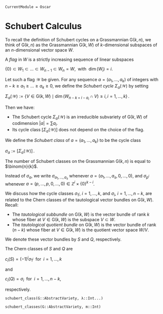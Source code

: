 ```@meta
CurrentModule = Oscar
```

# Schubert Calculus

To recall the definition of Schubert cycles on a Grassmannian $\mathrm{G}(k,n)$, we think of $\mathrm{G}(k, n)$ as the
Grassmannian $\mathrm{G}(k, W)$ of $k$-dimensional subspaces of an $n$-dimensional vector space $W$.

A *flag* in $W$ is a strictly increasing sequence of linear subspaces

$\{0\} \subset W_1 \subset \dots \subset W_{n-1} \subset W_n = W, \; \text{ with }\; \dim(W_i) = i.$

Let such a flag  $\mathcal{W}$ be given. For any sequence $a = (a_1, \ldots, a_k)$
of integers with $n-k \geq a_1 \geq \ldots \geq a_k \geq 0$, we define
the *Schubert cycle* $\Sigma_a(\mathcal{W})$ by setting

$\Sigma_a(\mathcal{W}):= \{ V \in \mathrm{G}(k, W)\mid \dim(W_{n-k+i-a_i} \cap V) \geq i, i = 1, \ldots, k \} \,.$

Then we have:
- The Schubert cycle $\Sigma_a(\mathcal{W})$ is an irreducible subvariety of $\mathrm{G}(k, W)$ of codimension $|a| = \sum a_i$.
- Its cycle class $[\Sigma_a(\mathcal{W})]$ does not depend on the choice of the flag.

We define the *Schubert class* of $a = (a_1, \ldots, a_k)$ to be the cycle class

$\sigma_a := [\Sigma_a(\mathcal{W})] \,.$

The number of Schubert classes on the Grassmannian $\mathrm{G}(k, n)$ is equal to $\binom{n}{k}$.

Instead of $\sigma_a$, we write $\sigma_{a_1,\ldots,a_s}$  whenever
$a = (a_1, \ldots, a_s, 0, \ldots, 0)$, and $\sigma_{p^i}$ whenever
$a = (p, \ldots, p, 0, \ldots, 0) \in \mathbb Z^i \times \{0\}^{k-i}$.

We discuss how the cycle classes $\sigma_{1^i}$, $i = 1, \ldots, k$, and  $\sigma_i$, $i = 1, \ldots, n-k$, are related to the Chern classes of the tautological vector bundles on $\mathrm{G}(k, W)$. Recall:

- The *tautological subbundle* on $\mathrm{G}(k, W)$ is the vector bundle of rank $k$ whose fiber at $V \in \mathrm{G}(k, W)$ is the subspace $V \subset W$.
- The *tautological quotient bundle* on $\mathrm{G}(k, W)$ is the vector bundle of rank $(n-k)$ whose fiber at $V \in \mathrm{G}(k, W)$ is the quotient vector space $W/V$.

We denote these vector bundles by $S$ and $Q$, respectively.

The Chern classes of $S$ and $Q$ are

$c_i(S) = (-1)^i \sigma_{1^i} \; \text{ for } \;  i = 1, \ldots, k$

and

$c_i(Q) = \sigma_i \; \text{ for }\; i = 1, \ldots, n-k,$

respectively.

```@docs
schubert_class(G::AbstractVariety, λ::Int...)
```

```@docs
schubert_classes(G::AbstractVariety, m::Int)
```


